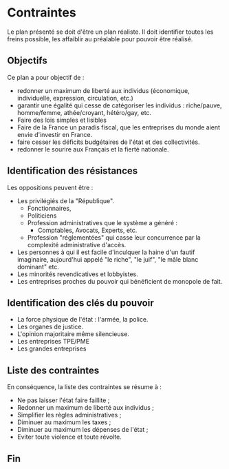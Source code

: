 # Contraintes

Le plan présenté se doit d'être un plan réaliste.
Il doit identifier toutes les freins possible, les affaiblir au préalable pour pouvoir être réalisé.

## Objectifs

Ce plan a pour objectif de :
- redonner un maximum de liberté aux individus (économique, individuelle, expression, circulation, etc.)
- garantir une égalité qui cesse de catégoriser les individus : riche/pauve, homme/femme, athée/croyant, hétéro/gay, etc.
- Faire des lois simples et lisibles
- Faire de la France un paradis fiscal, que les entreprises du monde aient envie d'investir en France.
- faire cesser les déficits budgétaires de l'état et des collectivités.
- redonner le sourire aux Français et la fierté nationale.

## Identification des résistances

Les oppositions peuvent être :
- Les privilégiés de la "République".
    - Fonctionnaires,
    - Politiciens
    - Profession administratives que le système a généré :
        - Comptables, Avocats, Experts, etc.
    - Profession "réglementées" qui casse leur concurrence par la complexité administrative d'accès.
- Les personnes à qui il est facile d'inculquer la haine d'un fautif imaginaire, aujourd'hui appelé "le riche", "le juif", "le mâle blanc dominant" etc.
- Les minorités revendicatives et lobbyistes.
- Les entreprises proches du pouvoir qui bénéficient de monopole de fait.

## Identification des clés du pouvoir

- La force physique de l'état : l'armée, la police.
- Les organes de justice.
- L'opinion majoritaire même silencieuse.
- Les entreprises TPE/PME
- Les grandes entreprises

## Liste des contraintes

En conséquence, la liste des contraintes se résume à :

- Ne pas laisser l'état faire faillite ;
- Redonner un maximum de liberté aux individus ;
- Simplifier les règles administratives ;
- Diminuer au maximum les taxes ;
- Diminuer au maximum les dépenses de l'état ;
- Eviter toute violence et toute révolte.

## Fin
